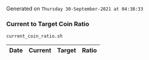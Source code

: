Generated on `Thursday 30-September-2021 at 04:38:33`

### Current to Target Coin Ratio
`current_coin_ratio.sh`

Date|Current|Target|Ratio
---|---|---|---
